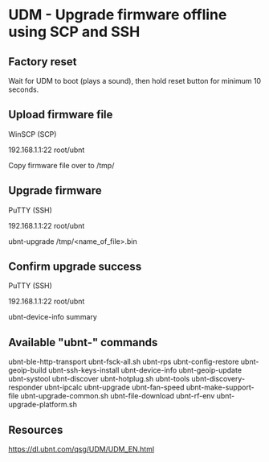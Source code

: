 # UDM - Upgrade firmware offline using SCP and SSH



## Factory reset
Wait for UDM to boot (plays a sound), then hold reset button for minimum 10 seconds.



## Upload firmware file
WinSCP (SCP)

192.168.1.1:22
root/ubnt

Copy firmware file over to /tmp/



## Upgrade firmware
PuTTY (SSH)

192.168.1.1:22
root/ubnt

ubnt-upgrade /tmp/<name_of_file>.bin



## Confirm upgrade success
PuTTY (SSH)

192.168.1.1:22
root/ubnt

ubnt-device-info summary



## Available "ubnt-" commands
ubnt-ble-http-transport   ubnt-fsck-all.sh          ubnt-rps
ubnt-config-restore       ubnt-geoip-build          ubnt-ssh-keys-install
ubnt-device-info          ubnt-geoip-update         ubnt-systool
ubnt-discover             ubnt-hotplug.sh           ubnt-tools
ubnt-discovery-responder  ubnt-ipcalc               ubnt-upgrade
ubnt-fan-speed            ubnt-make-support-file    ubnt-upgrade-common.sh
ubnt-file-download        ubnt-rf-env               ubnt-upgrade-platform.sh



## Resources
https://dl.ubnt.com/qsg/UDM/UDM_EN.html